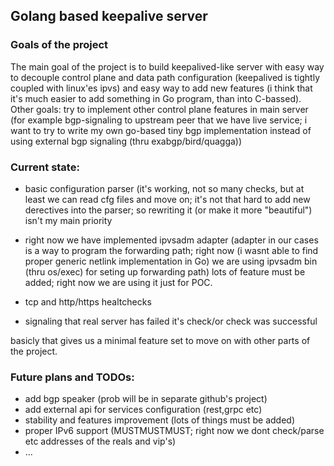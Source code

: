 ## Golang based keepalive server

### Goals of the project
The main goal of the project is to build keepalived-like server with easy way to decouple control plane
and data path configuration (keepalived is tightly coupled with linux'es ipvs) and easy way to add new features
(i think that it's much easier to add something in Go program, than into C-bassed).
Other goals:
 try to implement other control plane features in main server (for example bgp-signaling to upstream peer that we 
 have live service; i want to try to write my own go-based tiny bgp implementation instead of using external bgp
 signaling (thru exabgp/bird/quagga))
 
 
### Current state:
  * basic configuration parser (it's working, not so many checks, but at least we can read cfg files and move on;
  it's not that hard to add new derectives into the parser; so rewriting it (or make it more "beautiful") isn't my main
  priority
  
  * right now we have implemented ipvsadm adapter (adapter in our cases is a way to program the forwarding path;
  right now (i wasnt able to find proper generic netlink implementation in Go) we are using ipvsadm bin (thru os/exec)
  for seting up forwarding path) lots of feature must be added; right now we are using it just for POC.
  
  * tcp and http/https healtchecks
  
  * signaling that real server has failed it's check/or check was successful
  
basicly that gives us a minimal feature set to move on with other parts of the project.

### Future plans and TODOs:
  * add bgp speaker (prob will be in separate github's project)
  * add external api for services configuration (rest,grpc etc)
  * stability and features improvement (lots of things must be added)
  * proper IPv6 support (MUSTMUSTMUST; right now we dont check/parse etc addresses of the reals and vip's)
  * ...
